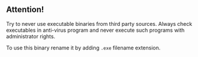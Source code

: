 ## Attention!
Try to never use executable binaries from third party sources. Always check executables in anti-virus program and never execute such programs with administrator rights.

To use this binary rename it by adding `.exe` filename extension.
